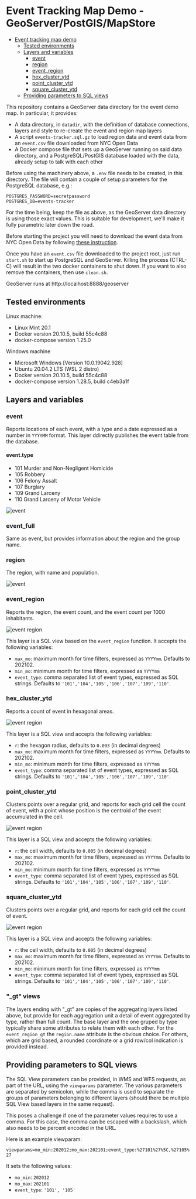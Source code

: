 # Event Tracking Map Demo - GeoServer/PostGIS/MapStore 

- [Event tracking map demo](#nyc-event-map-demo-geoserver)
  - [Tested environments](#tested-environments)
  - [Layers and variables](#layers-and-variables)
    - [event](#event)
    - [region](#region)
    - [event_region](#event_region)
    - [hex_cluster_ytd](#hex_cluster_ytd)
    - [point_cluster_ytd](#point_cluster_ytd)
    - [square_cluster_ytd](#square_cluster_ytd)
  - [Providing parameters to SQL views](#providing-parameters-to-sql-views)

This repository contains a GeoServer data directory for the event demo map. In particular, it provides:
- A data directory, in ``datadir``, with the definition of database connections, layers and style to re-create the event and region map layers
- A script ``events-tracker.sql.gz`` to load region data and event data from an ``event.csv`` file downloaded from NYC Open Data
- A Docker compose file that sets up a GeoServer running on said data directory, and a PostgreSQL/PostGIS database loaded with the data, already setup to talk with each other

Before using the machinery above, a ``.env`` file needs to be created, in this directory. The file will contain a couple of 
setup parameters for the PostgreSQL database, e.g.:

```
POSTGRES_PASSWORD=secretpassword
POSTGRES_DB=events-tracker
```

For the time being, keep the file as above, as the GeoServer data directory is using those exact values. This is suitable for development, we'll make it fully parametric later down the road.

Before starting the project you will need to download the event data from NYC Open Data by following [these instruction](./nyc-open-data.md).

Once you have an ``event.csv`` file downloaded to the project root, just run ``start.sh`` to start up PostgreSQL and GeoServer. Killing the process (CTRL-C) will result in the two docker containers to shut down.
If you want to also remove the containers, then use ``clean.sh``.

GeoServer runs at http://localhost:8888/geoserver

## Tested environments

Linux machine: 
- Linux Mint 20.1
- Docker version 20.10.5, build 55c4c88
- docker-compose version 1.25.0

Windows machine
- Microsoft Windows [Version 10.0.19042.928]
- Ubuntu 20.04.2 LTS (WSL 2 distro)
- Docker version 20.10.5, build 55c4c88
- docker-compose version 1.28.5, build c4eb3a1f

## Layers and variables

### event

Reports locations of each event, with a type and a date expressed as a number in ``YYYYMM`` format.
This layer ddirectly publishes the event table from the database.

#### event.type
  - 101 Murder and Non-Negligent Homicide
  - 105 Robbery
  - 106 Felony Assalt
  - 107 Burglary
  - 109 Grand Larceny
  - 110 Grand Larceny of Motor Vehicle

![event](img/event.png)

### event_full

Same as event, but provides information about the region and the group name.

### region

The region, with name and population.

![event](img/region.png)


### event_region

Reports the region, the event count, and the event count per 1000 inhabitants.

![event region](img/event_region.png)

This layer is a SQL view based on the ``event_region`` function. It accepts the following variables:

* ``max_mo``: maximum month for time filters, expressed as ``YYYYmm``. Defaults to 202102.
* ``min_mo``: minimum month for time filters, expressed as ``YYYYmm``
* ``event_type``: comma separated list of event types, expressed as SQL strings. Defaults to ``'101','104','105','106','107','109','110'``.

### hex_cluster_ytd

Reports a count of event in hexagonal areas.

![event region](img/hex_cluster_ytd.png)

This layer is a SQL view and accepts the following variables:

* ``r``: the hexagon radius, defaults to ``0.003`` (in decimal degrees)
* ``max_mo``: maximum month for time filters, expressed as ``YYYYmm``. Defaults to 202102.
* ``min_mo``: minimum month for time filters, expressed as ``YYYYmm``
* ``event_type``: comma separated list of event types, expressed as SQL strings. Defaults to ``'101','104','105','106','107','109','110'``.

### point_cluster_ytd

Clusters points over a regular grid, and reports for each grid cell the count of event, with a point whose position is the centroid of the event accumulated in the cell.

![event region](img/point_cluster_ytd.png)

This layer is a SQL view and accepts the following variables:

* ``r``: the cell width, defaults to ``0.005`` (in decimal degrees)
* ``max_mo``: maximum month for time filters, expressed as ``YYYYmm``. Defaults to 202102.
* ``min_mo``: minimum month for time filters, expressed as ``YYYYmm``
* ``event_type``: comma separated list of event types, expressed as SQL strings. Defaults to ``'101','104','105','106','107','109','110'``.

### square_cluster_ytd

Clusters points over a regular grid, and reports for each grid cell the count of event.

![event region](img/square_cluster_ytd.png)

This layer is a SQL view and accepts the following variables:

* ``r``: the cell width, defaults to ``0.005`` (in decimal degrees)
* ``max_mo``: maximum month for time filters, expressed as ``YYYYmm``. Defaults to 202102.
* ``min_mo``: minimum month for time filters, expressed as ``YYYYmm``
* ``event_type``: comma separated list of event types, expressed as SQL strings. Defaults to ``'101','104','105','106','107','109','110'``.

### "_gt" views

The layers ending with "_gt" are copies of the aggregating layers listed above, but provide for each aggregation unit
a detail of event aggregated by type, rather than full count. The base layer and the one gruped by type typically share
some attributes to relate them with each other. For the ``event_region_gt`` the ``region.name`` attribute is the obvious choice.
For others, which are grid based, a rounded coordinate or a grid row/col indication is provided instead.

## Providing parameters to SQL views

The SQL View parameters can be provided, in WMS and WFS requests, as part of the URL, using the ``viewparams`` parameter. The various parameters are separated by semicolon, while the comma is used to separate the groups of parameters belonging to different layers (should there be multiple SQL View based layers in the same request). 

This poses a challenge if one of the parameter values requires to use a comma. For this case, the comma can be escaped with a backslash, which also needs to be percent encoded in the URL.

Here is an example viewparam:

``viewparams=mo_min:202012;mo_max:202101;event_type:%27101%27%5C,%27105%27``

It sets the following values:
* ``mo_min``: ``202012``
* ``mo_max``: ``202101``
* ``event_type``: ``'101', '105'``

